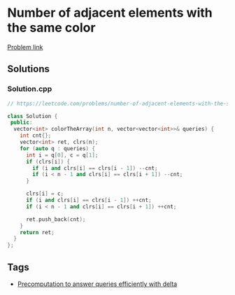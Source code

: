 # Number of adjacent elements with the same color

[Problem link](https://leetcode.com/problems/number-of-adjacent-elements-with-the-same-color/)

## Solutions


### Solution.cpp
```cpp
// https://leetcode.com/problems/number-of-adjacent-elements-with-the-same-color/

class Solution {
 public:
  vector<int> colorTheArray(int n, vector<vector<int>>& queries) {
    int cnt{};
    vector<int> ret, clrs(n);
    for (auto q : queries) {
      int i = q[0], c = q[1];
      if (clrs[i]) {
        if (i and clrs[i] == clrs[i - 1]) --cnt;
        if (i < n - 1 and clrs[i] == clrs[i + 1]) --cnt;
      }

      clrs[i] = c;
      if (i and clrs[i] == clrs[i - 1]) ++cnt;
      if (i < n - 1 and clrs[i] == clrs[i + 1]) ++cnt;

      ret.push_back(cnt);
    }
    return ret;
  }
};
```
## Tags

* [Precomputation to answer queries efficiently with delta](/README.md#Precomputation_to_answer_queries_efficiently_with_delta)
